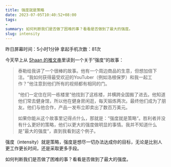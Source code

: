 ```yaml
---
title: 强度就是策略
date: 2023-07-05T10:40:52+08:00
tags:
- 
summary: 如何判断我们是否做了困难的事？看看是否做到了最大的强度。
slug: intensity
---
```


昨日屏幕时间：5小时1分钟
拿起手机次数：81次

今天早上从 [Shaan 的推文串](https://twitter.com/ShaanVP/status/1674936986518581248)里读到一个关于”强度“的故事：

> 泰勒给我讲了一个很棒的故事。他有一个周边商品的生意，但想加倍下注。“我如何获得最受欢迎的YouTuber（例如洛根保罗）和我一起工作？”他注意到他们所有的视频都有相同的门。
>  
> “他们一定住在同一栋楼里”他找到了这栋楼，并横跨全国搬了进去。他知道他们常去健身馆，所以他在健身房闲逛，每天锻炼两次。最终他们成为了朋友。他们与他合作，产品一发布立即卖出了数百万美元。
> 
> 如果你能从这个故事里记得点什么，那就是：“强度就是策略“。胜利者并没有什么更好的策略，他们以更大的强度做明显的事情。我并不知道什么是”最大的强度“，直到我看到这个例子。

强度（intensity）就是策略，强度是想尽一切办法达成你的目标，无论是比别人更工作更长时间，还是采取更多手段。

如何判断我们是否做了困难的事？看看是否做到了最大的强度。

